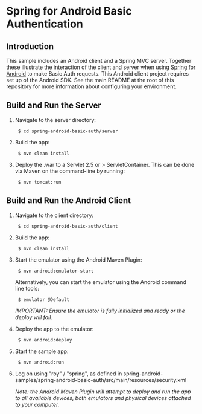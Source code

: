 # Spring for Android Basic Authentication

## Introduction

This sample includes an Android client and a Spring MVC server. Together these illustrate the interaction of the client and server when using [Spring for Android](http://www.springsource.org/spring-android) to make Basic Auth requests. This Android client project requires set up of the Android SDK. See the main README at the root of this repository for more information about configuring your environment.

## Build and Run the Server

1. Navigate to the server directory:

		$ cd spring-android-basic-auth/server

2. Build the app:

		$ mvn clean install

3. Deploy the .war to a Servlet 2.5 or > ServletContainer. This can be done via Maven on the command-line by running:

		$ mvn tomcat:run


## Build and Run the Android Client

1. Navigate to the client directory:

		$ cd spring-android-basic-auth/client

2. Build the app:

		$ mvn clean install

3. Start the emulator using the Android Maven Plugin:

		$ mvn android:emulator-start

	Alternatively, you can start the emulator using the Android command line tools:

		$ emulator @Default

	_IMPORTANT: Ensure the emulator is fully initialized and ready or the deploy will fail._

4. Deploy the app to the emulator:

		$ mvn android:deploy

5. Start the sample app:

		$ mvn android:run

6. Log on using "roy" / "spring", as defined in spring-android-samples/spring-android-basic-auth/src/main/resources/security.xml

	_Note: the Android Maven Plugin will attempt to deploy and run the app to all available devices, both emulators and physical devices attached to your computer._